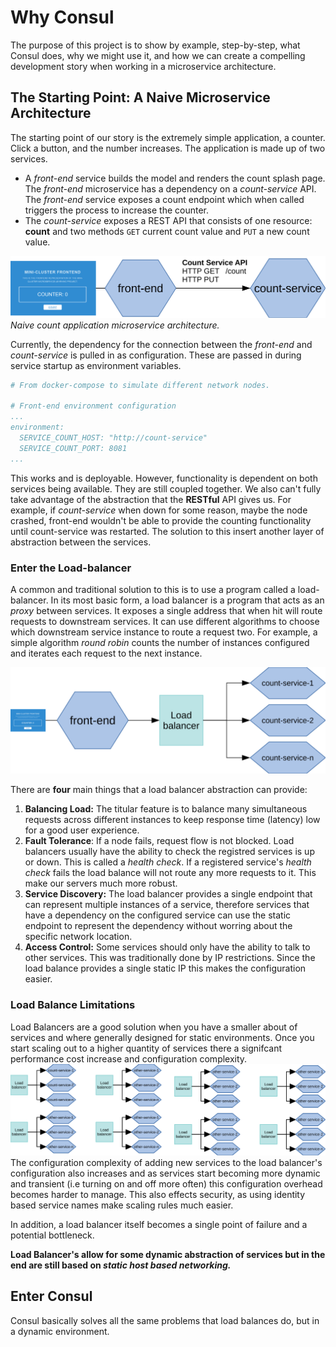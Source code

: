 # Why Consul

The purpose of this project is to show by example, step-by-step, what Consul does, why
we might use it, and how we can create a compelling development story when working in a microservice
architecture. 

## The Starting Point: A Naive Microservice Architecture
The starting point of our story is the extremely simple application, a counter. 
Click a button, and the number increases. The application is made up of two services.
- A _front-end_ service builds the model and renders the count splash page. The
_front-end_ microservice has a dependency on a _count-service_ API. 
The _front-end_ service exposes a count endpoint which when called triggers the process 
to increase the counter. 
- The _count-service_ exposes a REST API that consists of one resource: __count__ and
two methods `GET` current count value and `PUT` a new count value.

![Starting Architecture](diagrams/naive-arch.svg)
_Naive count application microservice architecture._

Currently, the dependency for the connection between the _front-end_ and _count-service_
is pulled in as configuration. These are passed in during service startup as
environment variables.

```yaml
# From docker-compose to simulate different network nodes.

# Front-end environment configuration
...
environment:
  SERVICE_COUNT_HOST: "http://count-service"
  SERVICE_COUNT_PORT: 8081
...
```

This works and is deployable. However, functionality is dependent on both services
being available. They are still coupled together. We also can't fully take advantage of the 
abstraction that the __RESTful__ API gives us. For example, if _count-service_ when down for 
some reason, maybe the node crashed, front-end wouldn't be able to provide the counting
functionality until count-service was restarted. The solution to this insert another layer of
abstraction between the services.

### Enter the Load-balancer
A common and traditional solution to this is to use a program called a load-balancer.
In its most basic form, a load balancer is a program that acts as an _proxy_ between services.
It exposes a single address that when hit will route requests to downstream services. It can use different
algorithms to choose which downstream service instance to route a request two. For example,
a simple algorithm _round robin_ counts the number of instances configured and iterates each request to the next instance.

![Starting Architecture](diagrams/load-balancer-diag.svg)

There are __four__ main things that a load balancer abstraction can provide:
1. __Balancing Load:__ The titular feature is to balance many simultaneous requests across different 
instances to keep response time (latency) low for a good user experience.
2. __Fault Tolerance__: If a node fails, request flow is not blocked. Load balancers usually have the ability
to check the registred services is up or down. This is called a _health check_. If a registered service's _health check_
fails the load balance will not route any more requests to it. This make our servers much more robust.
3. __Service Discovery:__ The load balancer provides a single endpoint that can represent multiple instances
of a service, therefore services that have a dependency on the configured service can use the static endpoint to represent 
the dependency without worring about the specific network location.
4. __Access Control:__ Some services should only have the ability to talk to other services. This was traditionally done by
IP restrictions. Since the load balance provides a single static IP this makes the configuration easier.

### Load Balance Limitations
Load Balancers are a good solution when you have a smaller about of services and where generally
designed for static environments. Once you start scaling out to a higher quantity of services there a signifcant
performance cost increase and configuration complexity.
![Starting Architecture](diagrams/scaling-load-balancers.svg)
The configuration complexity of adding new services to the 
load balancer's configuration also increases and as services start becoming more dynamic and transient (i.e turning on and
off more often) this configuration overhead becomes harder to manage. This also effects security, as using 
identity based service names make scaling rules much easier.

In addition, a load balancer itself becomes a single point of failure and a potential bottleneck.

__Load Balancer's allow for some dynamic abstraction of services but in the end are
still based on *static host based networking.*__

## Enter Consul
Consul basically solves all the same problems that load balances do, but in a dynamic environment.


